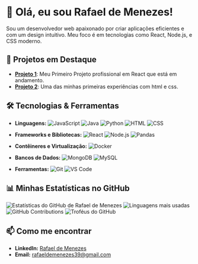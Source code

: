# 👋 Olá, eu sou Rafael de Menezes!

Sou um desenvolvedor web apaixonado por criar aplicações eficientes e com um design intuitivo. Meu foco é em tecnologias como React, Node.js, e CSS moderno.

## 🚀 Projetos em Destaque

- **[Projeto 1](https://github.com/lugafaell/React_Project)**: Meu Primeiro Projeto profissional em React que está em andamento.
- **[Projeto 2](https://github.com/lugafaell/html-css-website)**: Uma das minhas primeiras experiências com html e css.

## 🛠️ Tecnologias & Ferramentas

- **Linguagens:** 
  ![JavaScript](https://img.shields.io/badge/-JavaScript-F7DF1E?logo=javascript&logoColor=black) 
  ![Java](https://img.shields.io/badge/-Java-007396?logo=java&logoColor=white) 
  ![Python](https://img.shields.io/badge/-Python-3776AB?logo=python&logoColor=white) 
  ![HTML](https://img.shields.io/badge/-HTML-E34F26?logo=html5&logoColor=white) 
  ![CSS](https://img.shields.io/badge/-CSS-1572B6?logo=css3&logoColor=white)

- **Frameworks e Bibliotecas:**
  ![React](https://img.shields.io/badge/-React-61DAFB?logo=react&logoColor=black) 
  ![Node.js](https://img.shields.io/badge/-Node.js-339933?logo=node.js&logoColor=white) 
  ![Pandas](https://img.shields.io/badge/-Pandas-150458?logo=pandas&logoColor=white)

- **Contêineres e Virtualização:**
  ![Docker](https://img.shields.io/badge/-Docker-2496ED?logo=docker&logoColor=white)

- **Bancos de Dados:**
  ![MongoDB](https://img.shields.io/badge/-MongoDB-47A248?logo=mongodb&logoColor=white) 
  ![MySQL](https://img.shields.io/badge/-MySQL-4479A1?logo=mysql&logoColor=white)

- **Ferramentas:**
  ![Git](https://img.shields.io/badge/-Git-F05032?logo=git&logoColor=white) 
  ![VS Code](https://img.shields.io/badge/-VS%20Code-007ACC?logo=visual-studio-code&logoColor=white)

## 📊 Minhas Estatísticas no GitHub

![Estatísticas do GitHub de Rafael de Menezes](https://github-readme-stats.vercel.app/api?username=lugafaell&show_icons=true&theme=radical)
![Linguagens mais usadas](https://github-readme-stats.vercel.app/api/top-langs/?username=lugafaell&layout=compact&theme=radical)
![GitHub Contributions](https://github-readme-streak-stats.herokuapp.com/?user=lugafaell&theme=radical)
![Troféus do GitHub](https://github-profile-trophy.vercel.app/?username=lugafaell&theme=radical)

## 📫 Como me encontrar

- **LinkedIn:** [Rafael de Menezes](https://www.linkedin.com/in/rafamenezesga/)
- **Email:** [rafaeldemenezes39@gmail.com](mailto:rafaeldemenezes39@gmail.com)
